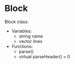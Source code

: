 # Block

Block class:
- Variables:
  + string name
  + vector<string> lines
- Functions:
  + parse()
  + virtual parseHeader() = 0
